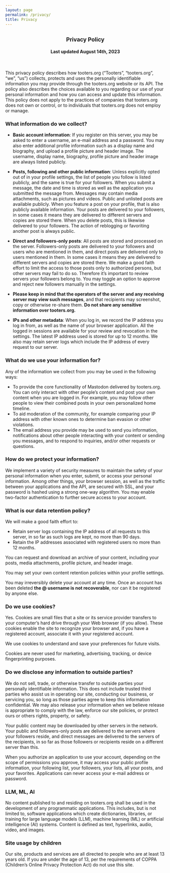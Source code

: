```yaml
---
layout: page
permalink: /privacy/
title: Privacy
---
```


<h2><center><small>Privacy Policy</small></center></h2>

<h4><center>Last updated August 14th, 2023</center></h4>

<br>

This privacy policy describes how tooters.org (“Tooters”, “tooters.org”, “we”, “us”) collects, protects and uses the personally identifiable information you may provide through the tooters.org website or its API. The policy also describes the choices available to you regarding our use of your personal information and how you can access and update this information. This policy does not apply to the practices of companies that tooters.org does not own or control, or to individuals that tooters.org does not employ or manage.

### What information do we collect?

- **Basic account information**: If you register on this server, you may be asked to enter a username, an e-mail address and a password. You may also enter additional profile information such as a display name and biography, and upload a profile picture and header image. The username, display name, biography, profile picture and header image are always listed publicly.
 
- **Posts, following and other public information**: Unless explicitly opted out of in your profile settings, the list of people you follow is listed publicly, and the same is true for your followers. When you submit a message, the date and time is stored as well as the application you submitted the message from. Messages may contain media attachments, such as pictures and videos. Public and unlisted posts are available publicly. When you feature a post on your profile, that is also publicly available information. Your posts are delivered to your followers, in some cases it means they are delivered to different servers and copies are stored there. When you delete posts, this is likewise delivered to your followers. The action of reblogging or favoriting another post is always public.

- **Direct and followers-only posts**: All posts are stored and processed on the server. Followers-only posts are delivered to your followers and users who are mentioned in them, and direct posts are delivered only to users mentioned in them. In some cases it means they are delivered to different servers and copies are stored there. We make a good faith effort to limit the access to those posts only to authorized persons, but other servers may fail to do so. Therefore it’s important to review servers your followers belong to. You may toggle an option to approve and reject new followers manually in the settings.
 
- **Please keep in mind that the operators of the server and any receiving server may view such messages**, and that recipients may screenshot, copy or otherwise re-share them. **Do not share any sensitive information over tooters.org.**
 
- **IPs and other metadata**: When you log in, we record the IP address you log in from, as well as the name of your browser application. All the logged in sessions are available for your review and revocation in the settings. The latest IP address used is stored for up to 12 months. We also may retain server logs which include the IP address of every request to our server.

### What do we use your information for?

Any of the information we collect from you may be used in the following ways:

- To provide the core functionality of Mastodon delivered by tooters.org. You can only interact with other people’s content and post your own content when you are logged in. For example, you may follow other people to view their combined posts in your own personalized home timeline.
- To aid moderation of the community, for example comparing your IP address with other known ones to determine ban evasion or other violations.
- The email address you provide may be used to send you information, notifications about other people interacting with your content or sending you messages, and to respond to inquiries, and/or other requests or questions.
 
### How do we protect your information?

We implement a variety of security measures to maintain the safety of your personal information when you enter, submit, or access your personal information. Among other things, your browser session, as well as the traffic between your applications and the API, are secured with SSL, and your password is hashed using a strong one-way algorithm. You may enable two-factor authentication to further secure access to your account.

### What is our data retention policy?

We will make a good faith effort to:
- Retain server logs containing the IP address of all requests to this server, in so far as such logs are kept, no more than 90 days.
- Retain the IP addresses associated with registered users no more than 12 months. 
 
You can request and download an archive of your content, including your posts, media attachments, profile picture, and header image.

You may set your own content retention policies within your profile settings.

You may irreversibly delete your account at any time. Once an account has been deleted **the @ username is not recoverable**, nor can it be registered by anyone else.

### Do we use cookies?

Yes. Cookies are small files that a site or its service provider transfers to your computer’s hard drive through your Web browser (if you allow). These cookies enable the site to recognize your browser and, if you have a registered account, associate it with your registered account.

We use cookies to understand and save your preferences for future visits.

Cookies are never used for marketing, advertising, tracking, or device fingerprinting purposes.

### Do we disclose any information to outside parties?

We do not sell, trade, or otherwise transfer to outside parties your personally identifiable information. This does not include trusted third parties who assist us in operating our site, conducting our business, or servicing you, so long as those parties agree to keep this information confidential. We may also release your information when we believe release is appropriate to comply with the law, enforce our site policies, or protect ours or others rights, property, or safety.

Your public content may be downloaded by other servers in the network. Your public and followers-only posts are delivered to the servers where your followers reside, and direct messages are delivered to the servers of the recipients, in so far as those followers or recipients reside on a different server than this.

When you authorize an application to use your account, depending on the scope of permissions you approve, it may access your public profile information, your following list, your followers, your lists, all your posts, and your favorites. Applications can never access your e-mail address or password.

### LLM, ML, AI

No content published to and residing on tooters.org shall be used in the development of any programmatic applications. This includes, but is not limited to, software applications which create dictionaries, libraries, or training for large language models (LLM), machine learning (ML) or artificial intelligence (AI) systems. Content is defined as text, hyperlinks, audio, video, and images.

### Site usage by children

Our site, products and services are all directed to people who are at least 13 years old. If you are under the age of 13, per the requirements of COPPA (Children’s Online Privacy Protection Act) do not use this site.

<br>
<br>
